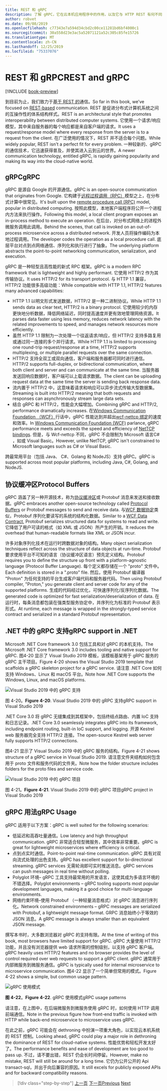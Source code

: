 ```yaml
---
title: REST 和 gRPC
description: 了解 gRPC，它在云本机应用程序中的作用，以及它与 HTTP REST 有何不同
author: robvet
ms.date: 09/08/2019
ms.openlocfilehash: c77343e7a594d34cbd2c00ce11281bd6bf4000c1
ms.sourcegitcommit: 30a558d23e3ac5a52071121a52c305c85fe15726
ms.translationtype: MT
ms.contentlocale: zh-CN
ms.lasthandoff: 12/25/2019
ms.locfileid: "75337076"
---
```

# <a name="rest-and-grpc"></a><span data-ttu-id="d549f-103">REST 和 gRPC</span><span class="sxs-lookup"><span data-stu-id="d549f-103">REST and gRPC</span></span>

[!INCLUDE [book-preview](../../../includes/book-preview.md)]

<span data-ttu-id="d549f-104">到目前为止，我们致力于[基于 REST 的](https://docs.microsoft.com/azure/architecture/best-practices/api-design)通信。</span><span class="sxs-lookup"><span data-stu-id="d549f-104">So far in this book, we’ve focused on [REST-based](https://docs.microsoft.com/azure/architecture/best-practices/api-design) communication.</span></span> <span data-ttu-id="d549f-105">REST 是促进分布式计算机系统之间的互操作性的体系结构样式。</span><span class="sxs-lookup"><span data-stu-id="d549f-105">REST is an architectural style that promotes interoperability between distributed computer systems.</span></span> <span data-ttu-id="d549f-106">它使用一个请求/响应模型，其中来自服务器的每个响应都是来自客户端的请求。</span><span class="sxs-lookup"><span data-stu-id="d549f-106">It uses a request/response model where every response from the server is to a request from the client.</span></span> <span data-ttu-id="d549f-107">在广泛使用的情况下，REST 并不适合每个问题。</span><span class="sxs-lookup"><span data-stu-id="d549f-107">While widely popular, REST isn't a perfect fit for every problem.</span></span> <span data-ttu-id="d549f-108">一种较新的、gRPC 的通信技术，它迅速获得普及，并使其进入云到云的世界。</span><span class="sxs-lookup"><span data-stu-id="d549f-108">A newer communication technology, entitled gRPC, is rapidly gaining popularity and making its way into the cloud-native world.</span></span>

## <a name="grpc"></a><span data-ttu-id="d549f-109">gRPC</span><span class="sxs-lookup"><span data-stu-id="d549f-109">gRPC</span></span>

<span data-ttu-id="d549f-110">gRPC 是源自 Google 的开源通信。</span><span class="sxs-lookup"><span data-stu-id="d549f-110">gRPC is an open-source communication that originates from Google.</span></span> <span data-ttu-id="d549f-111">它构建于[远程过程调用（RPC）](https://en.wikipedia.org/wiki/Remote_procedure_call)模型之上，在分布式计算中很常见。</span><span class="sxs-lookup"><span data-stu-id="d549f-111">It's built upon the [remote procedure call (RPC)](https://en.wikipedia.org/wiki/Remote_procedure_call) model, popular in distributed computing.</span></span> <span data-ttu-id="d549f-112">按照此模型，本地客户端程序将公开一个进程内方法来执行操作。</span><span class="sxs-lookup"><span data-stu-id="d549f-112">Following this model, a local client program exposes an in-process method to execute an operation.</span></span> <span data-ttu-id="d549f-113">在后台，对分布式网络上的进程外微服务调用此调用。</span><span class="sxs-lookup"><span data-stu-id="d549f-113">Behind the scenes, that call is invoked on an out-of-process microservice across a distributed network.</span></span> <span data-ttu-id="d549f-114">开发人员将操作编码为本地过程调用。</span><span class="sxs-lookup"><span data-stu-id="d549f-114">The developer codes the operation as a local procedure call.</span></span> <span data-ttu-id="d549f-115">底层平台对点到点网络通信、序列化和执行进行了抽象。</span><span class="sxs-lookup"><span data-stu-id="d549f-115">The underlying platform abstracts the point-to-point networking communication, serialization, and execution.</span></span>

<span data-ttu-id="d549f-116">gRPC 是一种轻型且高性能的新式 RPC 框架。</span><span class="sxs-lookup"><span data-stu-id="d549f-116">gRPC is a modern RPC framework that is lightweight and highly performant.</span></span> <span data-ttu-id="d549f-117">它使用 HTTP/2 作为其传输协议。</span><span class="sxs-lookup"><span data-stu-id="d549f-117">It uses HTTP/2 for its transport protocol.</span></span> <span data-ttu-id="d549f-118">与 HTTP 1.1 兼容，HTTP/2 功能很多高级功能：</span><span class="sxs-lookup"><span data-stu-id="d549f-118">While compatible with HTTP 1.1, HTTP/2 features many advanced capabilities:</span></span>

- <span data-ttu-id="d549f-119">HTTP 1.1 以明文形式发送数据，HTTP/2 是一种二进制协议。</span><span class="sxs-lookup"><span data-stu-id="d549f-119">While HTTP 1.1 sends data as clear text, HTTP/2 is a binary protocol.</span></span> <span data-ttu-id="d549f-120">它使用较少的内存更快地分析数据，降低网络延迟，同时提高速度并更有效地管理网络资源。</span><span class="sxs-lookup"><span data-stu-id="d549f-120">It parses data faster using less memory, reduces network latency with the related improvements to speed, and manages network resources more efficiently.</span></span>
- <span data-ttu-id="d549f-121">虽然 HTTP 1.1 限制为一次处理一个往返请求/响应，但 HTTP/2 支持多路复用或通过同一连接的多个并行请求。</span><span class="sxs-lookup"><span data-stu-id="d549f-121">While HTTP 1.1 is limited to processing one round-trip request/response at a time, HTTP/2 supports multiplexing, or multiple parallel requests over the same connection.</span></span>
- <span data-ttu-id="d549f-122">HTTP/2 支持全双工或双向通信，客户端和服务器都可同时进行通信。</span><span class="sxs-lookup"><span data-stu-id="d549f-122">HTTP/2 supports full-duplex, or bidirectional communication, where both client and server and can communicate at the same time.</span></span> <span data-ttu-id="d549f-123">当服务器发送回响应数据时，客户端可以上载请求数据。</span><span class="sxs-lookup"><span data-stu-id="d549f-123">The client can be uploading request data at the same time the server is sending back response data.</span></span>
- <span data-ttu-id="d549f-124">流内置于 HTTP/2 中，这意味着请求和响应可以异步流式传输大型数据集。</span><span class="sxs-lookup"><span data-stu-id="d549f-124">Streaming is built into HTTP/2 meaning that both requests and responses can asynchronously stream large data sets.</span></span>
- <span data-ttu-id="d549f-125">结合 gRPC 和 HTTP/2，性能会大幅增加。</span><span class="sxs-lookup"><span data-stu-id="d549f-125">Combining gRPC and HTTP/2, performance dramatically increases.</span></span> <span data-ttu-id="d549f-126">在[Windows Communication Foundation （WCF）](https://docs.microsoft.com/dotnet/framework/wcf/whats-wcf)行话中，gRPC 性能达到并超出[wcf-nettcp 绑定](https://docs.microsoft.com/dotnet/api/system.servicemodel.nettcpbinding?view=netframework-4.8)的速度和效率。</span><span class="sxs-lookup"><span data-stu-id="d549f-126">In [Windows Communication Foundation (WCF)](https://docs.microsoft.com/dotnet/framework/wcf/whats-wcf) parlance, gRPC performance meets and exceeds the speed and efficiency of [NetTCP bindings](https://docs.microsoft.com/dotnet/api/system.servicemodel.nettcpbinding?view=netframework-4.8).</span></span> <span data-ttu-id="d549f-127">但是，与 Wcf-nettcp 不同，gRPC 不会限制为 Microsoft 语言C# ，如或 Visual Basic。</span><span class="sxs-lookup"><span data-stu-id="d549f-127">However, unlike NetTCP, gRPC isn't constrained to Microsoft languages such as C# or Visual Basic.</span></span>

<span data-ttu-id="d549f-128">跨最常用平台（包括 Java、 C#、Golang 和 NodeJS）支持 gRPC。</span><span class="sxs-lookup"><span data-stu-id="d549f-128">gRPC is supported across most popular platforms, including Java, C#, Golang, and NodeJS.</span></span>

## <a name="protocol-buffers"></a><span data-ttu-id="d549f-129">协议缓冲区</span><span class="sxs-lookup"><span data-stu-id="d549f-129">Protocol Buffers</span></span>

<span data-ttu-id="d549f-130">gRPC 涵盖了另一种开源技术，称为[协议缓冲区](https://developers.google.com/protocol-buffers/docs/overview)或 Protobuf 消息来发送和接收数据。</span><span class="sxs-lookup"><span data-stu-id="d549f-130">gRPC embraces another open-source technology called [Protocol Buffers](https://developers.google.com/protocol-buffers/docs/overview) or Protobuf messages to send and receive data.</span></span> <span data-ttu-id="d549f-131">与[WCF 数据协定](https://docs.microsoft.com/dotnet/framework/wcf/feature-details/using-data-contracts)类似，Protobuf 序列化要读写的系统的结构化数据。</span><span class="sxs-lookup"><span data-stu-id="d549f-131">Similar to a [WCF Data Contract](https://docs.microsoft.com/dotnet/framework/wcf/feature-details/using-data-contracts), Protobuf serializes structured data for systems to read and write.</span></span> <span data-ttu-id="d549f-132">它降低了用户可读的格式（如 XML 或 JSON）所产生的开销。</span><span class="sxs-lookup"><span data-stu-id="d549f-132">It reduces the overhead that human-readable formats like XML or JSON incur.</span></span>

<span data-ttu-id="d549f-133">许多对象序列化技术在运行时跨数据对象的结构。</span><span class="sxs-lookup"><span data-stu-id="d549f-133">Many object serialization techniques reflect across the structure of data objects at run-time.</span></span> <span data-ttu-id="d549f-134">Protobuf 要求使用平台不可知的语言（协议缓冲区语言）预先定义结构。</span><span class="sxs-lookup"><span data-stu-id="d549f-134">Protobuf requires you to define the structure up front with a platform-agnostic language (Protocol Buffer Language).</span></span> <span data-ttu-id="d549f-135">每个定义都存储在一个 "proto" 文件中。</span><span class="sxs-lookup"><span data-stu-id="d549f-135">Each definition is stored in a ".proto" file.</span></span> <span data-ttu-id="d549f-136">然后，使用 Protobuf 编译器 "Proton" 为任何支持的平台生成客户端代码和服务器代码。</span><span class="sxs-lookup"><span data-stu-id="d549f-136">Then using Protobuf compiler, "Proton," you generate client and server code for any of the supported platforms.</span></span> <span data-ttu-id="d549f-137">生成的代码经过优化，可快速序列化/反序列化数据。</span><span class="sxs-lookup"><span data-stu-id="d549f-137">The generated code is optimized for fast serialization/deserialization of data.</span></span> <span data-ttu-id="d549f-138">在运行时，每条消息都包装在强类型服务协定中，并序列化为标准的 Protobuf 表示形式。</span><span class="sxs-lookup"><span data-stu-id="d549f-138">At runtime, each message is wrapped in the strongly-typed service contract and serialized in a standard Protobuf representation.</span></span>

## <a name="grpc-support-in-net"></a><span data-ttu-id="d549f-139">.NET 中的 gRPC 支持</span><span class="sxs-lookup"><span data-stu-id="d549f-139">gRPC support in .NET</span></span>

<span data-ttu-id="d549f-140">Microsoft .NET Core framework 3.0 包括工具和对 gRPC 的本机支持。</span><span class="sxs-lookup"><span data-stu-id="d549f-140">The Microsoft .NET Core framework 3.0 includes tooling and native support for gRPC.</span></span> <span data-ttu-id="d549f-141">图4-20 显示了 Visual Studio 2019 模板，该模板基架用于 gRPC 服务的 gRPC 主干项目。</span><span class="sxs-lookup"><span data-stu-id="d549f-141">Figure 4-20 shows the Visual Studio 2019 template that scaffolds a gRPC skeleton project for a gRPC service.</span></span> <span data-ttu-id="d549f-142">请注意 .NET Core 如何支持 Windows、Linux 和 macOS 平台。</span><span class="sxs-lookup"><span data-stu-id="d549f-142">Note how .NET Core supports the Windows, Linux, and macOS platforms.</span></span>

![Visual Studio 2019 中的 gRPC 支持](./media/visual-studio-2019-grpc-template.png)

<span data-ttu-id="d549f-144">图 4-20。</span><span class="sxs-lookup"><span data-stu-id="d549f-144">**Figure 4-20**.</span></span> <span data-ttu-id="d549f-145">Visual Studio 2019 中的 gRPC 支持</span><span class="sxs-lookup"><span data-stu-id="d549f-145">gRPC support in Visual Studio 2019</span></span>

<span data-ttu-id="d549f-146">.NET Core 3.0 将 gRPC 无缝集成到其框架中，包括终结点路由、内置 IoC 支持和日志记录。</span><span class="sxs-lookup"><span data-stu-id="d549f-146">.NET Core 3.0 seamlessly integrates gRPC into its framework, including endpoint routing, built-in IoC support, and logging.</span></span> <span data-ttu-id="d549f-147">开源 Kestrel web 服务器完全支持 HTTP/2 连接。</span><span class="sxs-lookup"><span data-stu-id="d549f-147">The open-source Kestrel web server fully supports HTTP/2 connections.</span></span>

<span data-ttu-id="d549f-148">图4-21 显示了 Visual Studio 2019 中的 gRPC 服务的结构。</span><span class="sxs-lookup"><span data-stu-id="d549f-148">Figure 4-21 shows structure of a gRPC service in Visual Studio 2019.</span></span> <span data-ttu-id="d549f-149">请注意文件夹结构如何包含用于 proto 文件和服务代码的文件夹。</span><span class="sxs-lookup"><span data-stu-id="d549f-149">Note how the folder structure includes folders for the proto files and service code.</span></span>

![Visual Studio 2019 中的 gRPC 项目](./media/grpc-project.png  )

<span data-ttu-id="d549f-151">图 4-21。</span><span class="sxs-lookup"><span data-stu-id="d549f-151">**Figure 4-21**.</span></span> <span data-ttu-id="d549f-152">Visual Studio 2019 中的 gRPC 项目</span><span class="sxs-lookup"><span data-stu-id="d549f-152">gRPC project in Visual Studio 2019</span></span>

## <a name="grpc-usage"></a><span data-ttu-id="d549f-153">gRPC 用法</span><span class="sxs-lookup"><span data-stu-id="d549f-153">gRPC Usage</span></span>

<span data-ttu-id="d549f-154">gRPC 适用于以下方案：</span><span class="sxs-lookup"><span data-stu-id="d549f-154">gRPC is well suited for the following scenarios:</span></span>

- <span data-ttu-id="d549f-155">低延迟和高吞吐量通信。</span><span class="sxs-lookup"><span data-stu-id="d549f-155">Low latency and high throughput communication.</span></span> <span data-ttu-id="d549f-156">gRPC 非常适合轻型微服务，其中效率非常重要。</span><span class="sxs-lookup"><span data-stu-id="d549f-156">gRPC is great for lightweight microservices where efficiency is critical.</span></span>
- <span data-ttu-id="d549f-157">点到点实时通信。</span><span class="sxs-lookup"><span data-stu-id="d549f-157">Point-to-point real-time communication.</span></span> <span data-ttu-id="d549f-158">gRPC 具有对双向流式处理的出色支持。</span><span class="sxs-lookup"><span data-stu-id="d549f-158">gRPC has excellent support for bi-directional streaming.</span></span> <span data-ttu-id="d549f-159">gRPC services 无需轮询即可实时推送消息。</span><span class="sxs-lookup"><span data-stu-id="d549f-159">gRPC services can push messages in real time without polling.</span></span>
- <span data-ttu-id="d549f-160">Polyglot 环境– gRPC 工具支持最常用的开发语言，这使其成为多语言环境的不错选择。</span><span class="sxs-lookup"><span data-stu-id="d549f-160">Polyglot environments – gRPC tooling supports most popular development languages, making it a good choice for multi-language environments.</span></span>
- <span data-ttu-id="d549f-161">网络约束环境–使用 Protobuf （一种轻量消息格式）对 gRPC 消息进行序列化。</span><span class="sxs-lookup"><span data-stu-id="d549f-161">Network constrained environments – gRPC messages are serialized with Protobuf, a lightweight message format.</span></span> <span data-ttu-id="d549f-162">GRPC 消息始终小于等效的 JSON 消息。</span><span class="sxs-lookup"><span data-stu-id="d549f-162">A gRPC message is always smaller than an equivalent JSON message.</span></span>

<span data-ttu-id="d549f-163">撰写本书时，大多数浏览器对 gRPC 的支持有限。</span><span class="sxs-lookup"><span data-stu-id="d549f-163">At the time of writing of this book, most browsers have limited support for gRPC.</span></span> <span data-ttu-id="d549f-164">gRPC 大量使用 HTTP/2 功能，并且没有浏览器提供 web 请求所需的控制级别，以支持 gRPC 客户端。</span><span class="sxs-lookup"><span data-stu-id="d549f-164">gRPC heavily uses HTTP/2 features and no browser provides the level of control required over web requests to support a gRPC client.</span></span> <span data-ttu-id="d549f-165">gRPC 通常用于内部微服务到微服务通信。</span><span class="sxs-lookup"><span data-stu-id="d549f-165">gRPC is typically used for internal microservice to microservice communication.</span></span> <span data-ttu-id="d549f-166">图4-22 显示了一个简单但常用的模式。</span><span class="sxs-lookup"><span data-stu-id="d549f-166">Figure 4-22 shows a simple, but common usage pattern.</span></span>

![gRPC 使用模式](./media/grpc-usage.png)

<span data-ttu-id="d549f-168">**图 4-22**。</span><span class="sxs-lookup"><span data-stu-id="d549f-168">**Figure 4-22**.</span></span> <span data-ttu-id="d549f-169">gRPC 使用模式</span><span class="sxs-lookup"><span data-stu-id="d549f-169">gRPC usage patterns</span></span>

<span data-ttu-id="d549f-170">请注意，在上图中，在后端微服务到微服务使用 gRPC 时，如何使用 HTTP 调用前端通信。</span><span class="sxs-lookup"><span data-stu-id="d549f-170">Note in the previous figure how front-end traffic is invoked with HTTP while back-end microservice to microservice uses gRPC.</span></span>

<span data-ttu-id="d549f-171">在此之前，gRPC 可能会在 dethroning 中扮演一项重大角色，以实现云本机系统的 REST 控制。</span><span class="sxs-lookup"><span data-stu-id="d549f-171">Looking ahead, gRPC could play a major role in dethroning the dominance of REST for cloud-native systems.</span></span> <span data-ttu-id="d549f-172">性能优势和轻松开发太好了。</span><span class="sxs-lookup"><span data-stu-id="d549f-172">The performance benefits and ease of development are too good to pass up.</span></span> <span data-ttu-id="d549f-173">不过，请不要出错，REST 仍会长时间停留。</span><span class="sxs-lookup"><span data-stu-id="d549f-173">However, make no mistake, REST will still be around for a long time.</span></span> <span data-ttu-id="d549f-174">它仍为公开公开的 Api transact-sql，并出于向后兼容的原因。</span><span class="sxs-lookup"><span data-stu-id="d549f-174">It still excels for publicly exposed APIs and for backward compatibility reasons.</span></span>

>[!div class="step-by-step"]
><span data-ttu-id="d549f-175">[上一页](service-to-service-communication.md)
>[下一页](service-mesh-communication-infrastructure.md)</span><span class="sxs-lookup"><span data-stu-id="d549f-175">[Previous](service-to-service-communication.md)
[Next](service-mesh-communication-infrastructure.md)</span></span>
